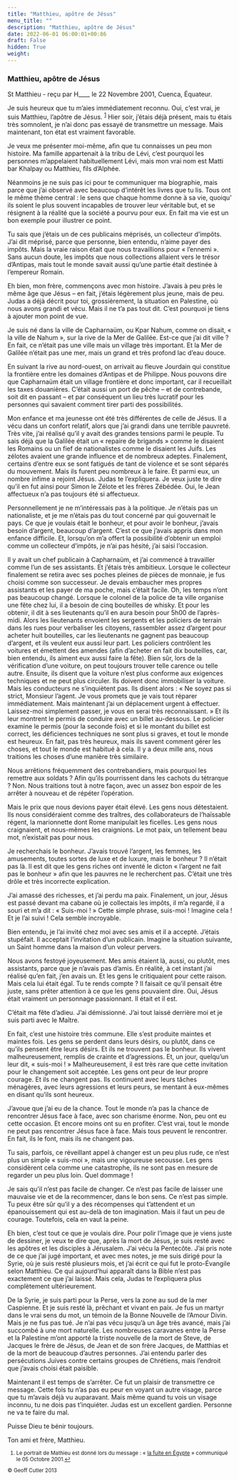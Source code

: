```yaml
---
title: "Matthieu, apôtre de Jésus"
menu_title: ""
description: "Matthieu, apôtre de Jésus"
date: 2022-06-01 06:00:01+00:86
draft: False
hidden: True
weight:
---
```

### Matthieu, apôtre de Jésus

St Matthieu - reçu par H____ le 22 Novembre 2001, Cuenca, Équateur.

Je suis heureux que tu m’aies immédiatement reconnu. Oui, c’est vrai, je suis Matthieu, l’apôtre de Jésus. <sup id="a1">[1](#f1)</sup> Hier soir, j’étais déjà présent, mais tu étais très somnolent, je n’ai donc pas essayé de transmettre un message. Mais maintenant, ton état est vraiment favorable.

Je veux me présenter moi-même, afin que tu connaisses un peu mon histoire. Ma famille appartenait à la tribu de Lévi, c’est pourquoi les personnes m’appelaient habituellement Lévi, mais mon vrai nom est Matti bar Khalpay ou Matthieu, fils d’Alphée.

Néanmoins je ne suis pas ici pour te communiquer ma biographie, mais parce que j’ai observé avec beaucoup d’intérêt les livres que tu lis. Tous ont le même thème central : le sens que chaque homme  donne à sa vie, quoiqu’ ils soient le plus souvent incapables de trouver leur véritable but, et se résignent à la réalité que la société  a pourvu pour eux. En fait ma vie est un bon exemple pour illustrer ce point.

Tu sais que j’étais un de ces publicains méprisés, un collecteur d’impôts. J’ai dit méprisé, parce que personne, bien entendu, n’aime payer des impôts. Mais la vraie raison était que nous travaillions pour « l’ennemi ». Sans aucun doute, les impôts que nous collections allaient vers le trésor d’Antipas, mais tout le monde savait aussi qu’une partie était destinée à l’empereur Romain.

Eh bien, mon frère, commençons avec mon histoire. J’avais à peu près le même âge que Jésus – en fait, j’étais légèrement plus jeune, mais de peu. Judas a déjà décrit pour toi, grossièrement, la situation en Palestine, où nous avons grandi et vécu. Mais il ne t’a pas tout dit. C’est pourquoi je tiens à ajouter mon point de vue.

Je suis né dans la ville de Capharnaüm, ou Kpar Nahum, comme on disait, « la ville de Nahum », sur la rive de la Mer de Galilée. Est-ce que j’ai dit ville ? En fait, ce n’était pas une ville mais un village très important. Et la Mer de Galilée n’était pas une mer, mais un grand et très profond lac d’eau douce.

En suivant la rive au nord-ouest, on arrivait au fleuve Jourdain qui constitue la frontière entre les domaines d’Antipas et de Philippe. Nous pouvons dire que Capharnaüm était un village frontière et donc important, car il recueillait les taxes douanières. C’était aussi un port de pêche – et de contrebande, soit dit en passant – et par conséquent un lieu très lucratif pour les personnes qui savaient comment tirer parti des possibilités.

Mon enfance et ma jeunesse ont été très différentes de celle de Jésus. Il a vécu dans un confort relatif, alors que j’ai grandi dans une terrible pauvreté. Très vite, j’ai réalisé qu’il y avait des grandes tensions parmi le peuple. Tu sais déjà que la Galilée était un « repaire de brigands » comme le disaient les Romains ou  un fief de nationalistes comme le disaient les Juifs. Les zélotes avaient une grande influence et de nombreux adeptes. Finalement, certains d’entre eux se sont fatigués de tant de violence et se sont séparés du mouvement. Mais ils furent peu nombreux à le faire. Et parmi eux, un nombre infime a rejoint Jésus. Judas te l’expliquera. Je veux juste te dire qu’il en fut ainsi pour Simon le Zélote et les frères Zébédée. Oui, le Jean affectueux n’a pas toujours été si affectueux.

Personnellement je ne m’intéressais pas à la politique. Je n’étais pas un nationaliste, et je me n’étais pas du tout concerné par qui gouvernait le pays. Ce que je voulais était le bonheur, et pour avoir le bonheur, j’avais besoin d’argent, beaucoup d’argent. C’est ce que j’avais appris dans mon enfance difficile. Et, lorsqu’on m’a offert la possibilité d’obtenir un emploi comme un collecteur d’impôts, je n’ai pas hésité, j’ai saisi l’occasion.

Il y avait un chef publicain à Capharnaüm, et j’ai commencé à travailler comme l’un de ses assistants. Et j’étais très ambitieux. Lorsque le collecteur finalement se retira avec ses poches pleines de pièces de monnaie, je fus choisi comme son successeur. Je devais embaucher mes propres assistants et les payer de ma poche, mais c’était facile. Oh, les temps n’ont pas beaucoup changé. Lorsque le colonel de la police de ta ville organise une fête chez lui, il a besoin de cinq bouteilles de whisky. Et pour les obtenir, il dit à ses lieutenants qu’il en aura besoin pour 5h00 de  l’après-midi. Alors les lieutenants envoient les sergents et les policiers de terrain dans les rues pour verbaliser les citoyens, rassembler assez d’argent pour acheter huit bouteilles, car les lieutenants ne gagnent pas beaucoup d’argent, et ils veulent eux aussi leur part. Les policiers contrôlent les voitures et émettent  des amendes (afin d’acheter en fait dix bouteilles, car, bien entendu, ils aiment eux aussi faire la fête). Bien sûr, lors de la vérification d’une voiture, on peut toujours trouver telle carence ou telle autre. Ensuite, ils disent que la voiture n’est plus conforme aux exigences techniques et ne peut plus circuler. Ils doivent donc immobiliser la voiture. Mais les conducteurs ne s’inquiètent pas. Ils disent alors : « Ne soyez pas si strict, Monsieur l’agent. Je vous promets que je vais tout réparer immédiatement. Mais maintenant j’ai un déplacement urgent à effectuer. Laissez-moi simplement passer, je vous en serai très reconnaissant. » Et ils leur montrent le permis de conduire avec un billet au-dessous. Le policier examine le permis (pour la seconde fois) et si le montant du billet est correct, les déficiences techniques ne sont plus si graves, et tout le monde est heureux. En fait, pas très heureux, mais ils savent comment gérer les choses, et tout le monde est habitué à cela. Il y a deux mille ans, nous traitions les choses d’une manière très similaire.

Nous arrêtions fréquemment des contrebandiers, mais pourquoi les remettre aux soldats ? Afin qu’ils pourrissent dans les cachots du tétrarque ? Non. Nous traitions tout à notre façon, avec un assez bon espoir de les arrêter à nouveau et de répéter l’opération.

Mais le prix que nous devions payer était élevé. Les gens nous détestaient. Ils nous considéraient comme des traîtres, des collaborateurs de l’haïssable régent, la marionnette dont Rome manipulait les ficelles. Les gens nous craignaient, et nous-mêmes les craignions. Le mot paix, un tellement beau mot, n’existait pas pour nous.

Je recherchais le bonheur. J’avais trouvé l’argent, les femmes, les amusements, toutes sortes de luxe et de luxure, mais le bonheur ? Il n’était pas là. Il est dit que les gens riches ont inventé le dicton « l’argent ne fait pas le bonheur » afin que les pauvres ne le recherchent pas. C’était une très drôle et très incorrecte explication.

J’ai amassé des richesses, et j’ai perdu ma paix. Finalement, un jour, Jésus est passé devant ma cabane où je collectais les impôts, il m’a regardé, il a souri et m’a dit : « Suis-moi ! » Cette simple phrase, suis-moi ! Imagine cela ! Et je l’ai suivi ! Cela semble incroyable.

Bien entendu, je l’ai invité chez moi avec ses amis et il a accepté. J’étais stupéfait. Il acceptait l’invitation d’un publicain. Imagine la situation suivante, un Saint homme dans la maison d’un voleur pervers.

Nous avons festoyé joyeusement. Mes amis étaient là, aussi, ou plutôt, mes assistants, parce que je n’avais pas d’amis. En réalité, à cet instant j’ai réalisé qu’en fait, j’en avais un. Et les gens le critiquaient pour cette raison. Mais cela lui était égal. Tu te rends compte ? Il faisait ce qu’il pensait être juste, sans prêter attention à ce que les gens pouvaient dire. Oui, Jésus était vraiment un personnage passionnant. Il était et il est.

C’était ma fête d’adieu. J’ai démissionné. J’ai tout laissé derrière moi et je suis parti avec le Maître.

En fait, c’est une histoire très commune. Elle s’est produite maintes et maintes fois. Les gens se perdent dans leurs désirs, ou plutôt, dans ce qu’ils pensent être leurs désirs. Et ils ne trouvent pas le bonheur. Ils vivent malheureusement, remplis de crainte et d’agressions. Et, un jour, quelqu’un leur dit, « suis-moi ! » Malheureusement, il est très rare que cette invitation pour le changement soit acceptée. Les gens ont peur de leur propre courage. Et ils ne changent pas. Ils continuent avec leurs tâches ménagères, avec leurs agressions et leurs peurs, se mentant à eux-mêmes en disant qu’ils sont heureux.

J’avoue que j’ai eu de la chance. Tout le monde n’a pas la chance de rencontrer Jésus face à face, avec son charisme énorme. Non, peu ont eu cette occasion. Et encore moins ont su en profiter. C’est vrai, tout le monde ne peut pas rencontrer Jésus face à face. Mais tous peuvent le rencontrer. En fait, ils le font, mais ils ne changent pas.

Tu sais, parfois, ce réveillant appel à  changer  est un peu plus rude, ce n’est plus un simple « suis-moi », mais une vigoureuse secousse. Les gens considèrent cela comme une catastrophe, ils ne sont pas en mesure de regarder un peu plus loin. Quel dommage !

Je sais qu’il n’est pas facile de changer. Ce n’est pas facile de laisser une mauvaise vie et de la recommencer, dans le bon sens. Ce n’est pas simple. Tu peux être sûr qu’il y a des récompenses qui t’attendent et un épanouissement qui est au-delà de ton imagination. Mais il faut un peu de courage. Toutefois, cela en vaut la peine.

Eh bien, c’est tout ce que je voulais dire. Pour polir l’image que je viens juste de dessiner, je veux te dire que, après la mort de Jésus, je suis resté avec les apôtres et les disciples à Jérusalem. J’ai vécu la Pentecôte. J’ai pris note de ce que j’ai jugé important, et avec mes notes, je me suis dirigé pour la Syrie, où je suis resté plusieurs mois, et j’ai écrit ce qui fut le proto-Évangile selon Matthieu. Ce qui aujourd’hui apparaît dans la Bible n’est pas exactement ce que j’ai laissé. Mais cela, Judas te l’expliquera plus complètement ultérieurement.

De la Syrie, je suis parti pour la Perse, vers la zone au sud de la mer Caspienne. Et je suis resté là, prêchant et vivant en paix. Je fus un martyr dans le vrai sens du mot, un témoin de la Bonne Nouvelle de l’Amour Divin. Mais je ne fus pas tué. Je n’ai pas vécu jusqu’à un âge très avancé, mais j’ai succombé à une mort naturelle. Les nombreuses caravanes entre la Perse et la Palestine m’ont apporté la triste nouvelle de la mort de Steve, de Jacques le frère de Jésus, de Jean et de son frère Jacques, de Matthias et de la mort de beaucoup d’autres personnes. J’ai entendu parler des persécutions Juives contre certains groupes de Chrétiens, mais l’endroit que j’avais choisi était paisible.

Maintenant il est temps de s’arrêter. Ce fut un plaisir de transmettre ce message. Cette fois tu n’as pas eu peur en voyant un autre visage, parce que tu m’avais déjà vu auparavant. Mais même quand tu vois un visage inconnu, tu ne dois pas t’inquiéter. Judas est un excellent gardien. Personne ne va te faire du mal.

Puisse Dieu te bénir toujours.

Ton ami et frère, Matthieu.
<small>

1. <large id="f1"> Le portrait de Mathieu est donné lors du message : « [la fuite en Égypte](content\fr-contemporary-messages\fr-contemporary-messages-by-date-order\fr-contemporary-messages-2001\fr-2001-10-5-1-hr-judas.md) » communiqué le 05 Octobre 2001.[↩](#a1)

© Geoff Cutler 2013
